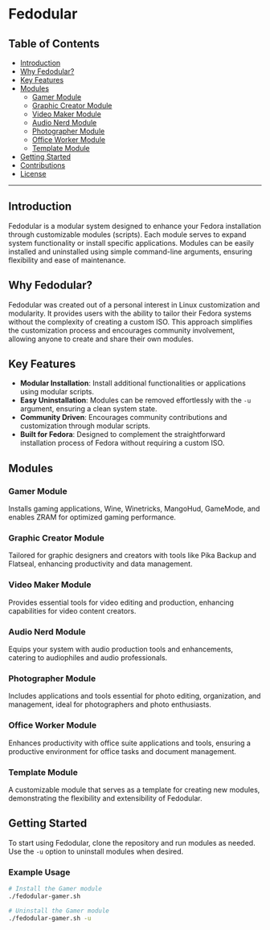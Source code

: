 # Fedodular

## Table of Contents
- [Introduction](#introduction)
- [Why Fedodular?](#why-fedodular)
- [Key Features](#key-features)
- [Modules](#modules)
  - [Gamer Module](#gamer-module)
  - [Graphic Creator Module](#graphic-creator-module)
  - [Video Maker Module](#video-maker-module)
  - [Audio Nerd Module](#audio-nerd-module)
  - [Photographer Module](#photographer-module)
  - [Office Worker Module](#office-worker-module)
  - [Template Module](#template-module)
- [Getting Started](#getting-started)
- [Contributions](#contributions)
- [License](#license)

---

## Introduction
Fedodular is a modular system designed to enhance your Fedora installation through customizable modules (scripts). Each module serves to expand system functionality or install specific applications. Modules can be easily installed and uninstalled using simple command-line arguments, ensuring flexibility and ease of maintenance.

## Why Fedodular?
Fedodular was created out of a personal interest in Linux customization and modularity. It provides users with the ability to tailor their Fedora systems without the complexity of creating a custom ISO. This approach simplifies the customization process and encourages community involvement, allowing anyone to create and share their own modules.

## Key Features
- **Modular Installation**: Install additional functionalities or applications using modular scripts.
- **Easy Uninstallation**: Modules can be removed effortlessly with the `-u` argument, ensuring a clean system state.
- **Community Driven**: Encourages community contributions and customization through modular scripts.
- **Built for Fedora**: Designed to complement the straightforward installation process of Fedora without requiring a custom ISO.

## Modules

### Gamer Module
Installs gaming applications, Wine, Winetricks, MangoHud, GameMode, and enables ZRAM for optimized gaming performance.

### Graphic Creator Module
Tailored for graphic designers and creators with tools like Pika Backup and Flatseal, enhancing productivity and data management.

### Video Maker Module
Provides essential tools for video editing and production, enhancing capabilities for video content creators.

### Audio Nerd Module
Equips your system with audio production tools and enhancements, catering to audiophiles and audio professionals.

### Photographer Module
Includes applications and tools essential for photo editing, organization, and management, ideal for photographers and photo enthusiasts.

### Office Worker Module
Enhances productivity with office suite applications and tools, ensuring a productive environment for office tasks and document management.

### Template Module
A customizable module that serves as a template for creating new modules, demonstrating the flexibility and extensibility of Fedodular.

## Getting Started
To start using Fedodular, clone the repository and run modules as needed. Use the `-u` option to uninstall modules when desired.

### Example Usage
```bash
# Install the Gamer module
./fedodular-gamer.sh

# Uninstall the Gamer module
./fedodular-gamer.sh -u
